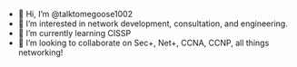 - 👋 Hi, I’m @talktomegoose1002
- 👀 I’m interested in network development, consultation, and engineering.
- 🌱 I’m currently learning CISSP 
- 💞️ I’m looking to collaborate on Sec+, Net+, CCNA, CCNP, all things networking!

<!---
talktomegoose1002/talktomegoose1002 is a ✨ special ✨ repository because its `README.md` (this file) appears on your GitHub profile.
You can click the Preview link to take a look at your changes.
--->
